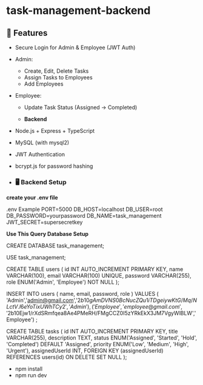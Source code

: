 # task-management-backend

## 🚀 Features
- Secure Login for Admin & Employee (JWT Auth)
- Admin:
  - Create, Edit, Delete Tasks
  - Assign Tasks to Employees
  - Add Employees

- Employee:

  - Update Task Status (Assigned → Completed)
 
  - **Backend**
- Node.js + Express + TypeScript
- MySQL (with mysql2)
- JWT Authentication
- bcrypt.js for password hashing

- ### 🖥 Backend Setup


**create your .env file**

 .env Example
   PORT=5000
DB_HOST=localhost
DB_USER=root
DB_PASSWORD=yourpassword
DB_NAME=task_management
JWT_SECRET=supersecretkey

  **Use This Query Database Setup**

  CREATE DATABASE task_management;

  USE task_management;

CREATE TABLE users (
  id INT AUTO_INCREMENT PRIMARY KEY,
  name VARCHAR(100),
  email VARCHAR(100) UNIQUE,
  password VARCHAR(255),
  role ENUM('Admin', 'Employee') NOT NULL
);

INSERT INTO users 
(
name, email, password, role
) VALUES 
(
'Admin','admin@gmail.com','$2b$10$gAmDVNS0BcNucZQu1iTDgeiywKtG/Mq/NLctV.l6eYoTixUWhTCy2','Admin'
) , (  'Employee','employee@gmail.com','$2b$10$Ejw1/rXdSRmfqea8Ae4PMeRH/FMgCCZ0I5zYRkEkX3JM7VgyWlBLW','Employee')
; 

CREATE TABLE tasks (
  id INT AUTO_INCREMENT PRIMARY KEY,
  title VARCHAR(255),
  description TEXT,
  status ENUM('Assigned', 'Started', 'Hold', 'Completed') DEFAULT 'Assigned',
  priority ENUM('Low', 'Medium', 'High', 'Urgent'),
  assignedUserId INT,
  FOREIGN KEY (assignedUserId) REFERENCES users(id) ON DELETE SET NULL
);

- npm install
- npm run dev

